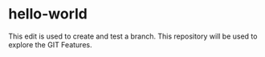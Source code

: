 # hello-world
This edit is used to create and test a branch.
This repository will be used to explore the GIT Features.
